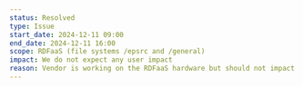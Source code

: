 ```yaml
---
status: Resolved
type: Issue
start_date: 2024-12-11 09:00
end_date: 2024-12-11 16:00
scope: RDFaaS (file systems /epsrc and /general) 
impact: We do not expect any user impact
reason: Vendor is working on the RDFaaS hardware but should not impact user service
---
```

